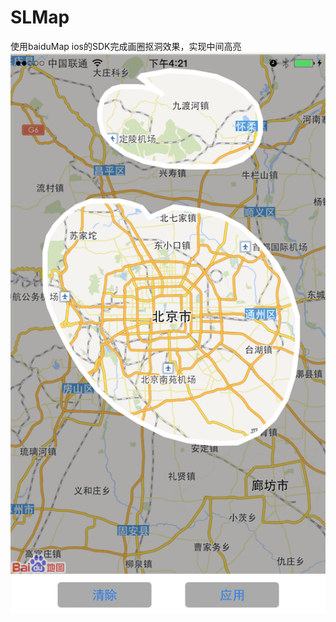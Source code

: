 # SLMap
使用baiduMap ios的SDK完成画圈抠洞效果，实现中间高亮
![效果图](https://raw.githubusercontent.com/LiuShulong/SLMap/master/sample.png)


